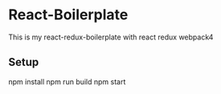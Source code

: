 # React-Boilerplate
This is my react-redux-boilerplate with react redux webpack4
## Setup
npm install
npm run build
npm start